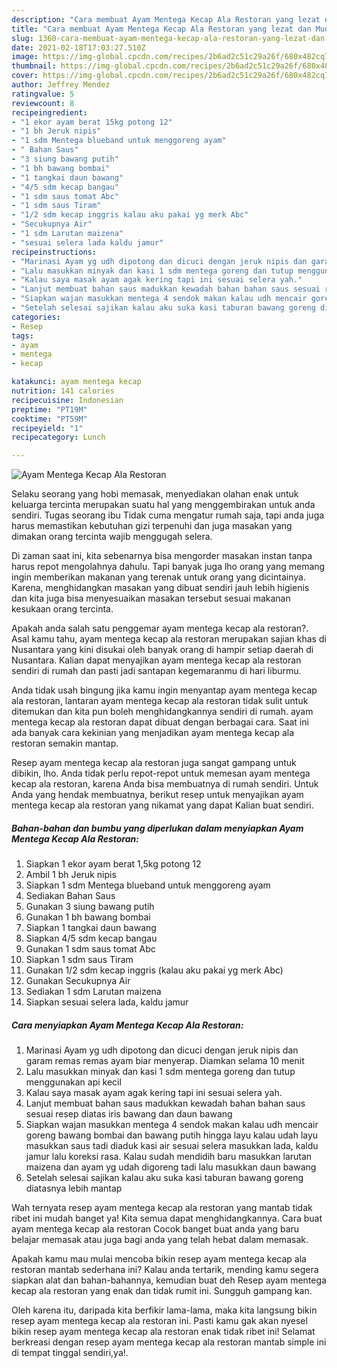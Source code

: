 ```yaml
---
description: "Cara membuat Ayam Mentega Kecap Ala Restoran yang lezat dan Mudah Dibuat"
title: "Cara membuat Ayam Mentega Kecap Ala Restoran yang lezat dan Mudah Dibuat"
slug: 1360-cara-membuat-ayam-mentega-kecap-ala-restoran-yang-lezat-dan-mudah-dibuat
date: 2021-02-18T17:03:27.510Z
image: https://img-global.cpcdn.com/recipes/2b6ad2c51c29a26f/680x482cq70/ayam-mentega-kecap-ala-restoran-foto-resep-utama.jpg
thumbnail: https://img-global.cpcdn.com/recipes/2b6ad2c51c29a26f/680x482cq70/ayam-mentega-kecap-ala-restoran-foto-resep-utama.jpg
cover: https://img-global.cpcdn.com/recipes/2b6ad2c51c29a26f/680x482cq70/ayam-mentega-kecap-ala-restoran-foto-resep-utama.jpg
author: Jeffrey Mendez
ratingvalue: 5
reviewcount: 8
recipeingredient:
- "1 ekor ayam berat 15kg potong 12"
- "1 bh Jeruk nipis"
- "1 sdm Mentega blueband untuk menggoreng ayam"
- " Bahan Saus"
- "3 siung bawang putih"
- "1 bh bawang bombai"
- "1 tangkai daun bawang"
- "4/5 sdm kecap bangau"
- "1 sdm saus tomat Abc"
- "1 sdm saus Tiram"
- "1/2 sdm kecap inggris kalau aku pakai yg merk Abc"
- "Secukupnya Air"
- "1 sdm Larutan maizena"
- "sesuai selera lada kaldu jamur"
recipeinstructions:
- "Marinasi Ayam yg udh dipotong dan dicuci dengan jeruk nipis dan garam remas remas ayam biar menyerap. Diamkan selama 10 menit"
- "Lalu masukkan minyak dan kasi 1 sdm mentega goreng dan tutup menggunakan api kecil"
- "Kalau saya masak ayam agak kering tapi ini sesuai selera yah."
- "Lanjut membuat bahan saus madukkan kewadah bahan bahan saus sesuai resep diatas iris bawang dan daun bawang"
- "Siapkan wajan masukkan mentega 4 sendok makan kalau udh mencair goreng bawang bombai dan bawang putih hingga layu kalau udah layu masukkan saus tadi diaduk kasi air sesuai selera masukkan lada, kaldu jamur lalu koreksi rasa. Kalau sudah mendidih baru masukkan larutan maizena dan ayam yg udah digoreng tadi lalu masukkan daun bawang"
- "Setelah selesai sajikan kalau aku suka kasi taburan bawang goreng diatasnya lebih mantap"
categories:
- Resep
tags:
- ayam
- mentega
- kecap

katakunci: ayam mentega kecap 
nutrition: 141 calories
recipecuisine: Indonesian
preptime: "PT19M"
cooktime: "PT59M"
recipeyield: "1"
recipecategory: Lunch

---
```



![Ayam Mentega Kecap Ala Restoran](https://img-global.cpcdn.com/recipes/2b6ad2c51c29a26f/680x482cq70/ayam-mentega-kecap-ala-restoran-foto-resep-utama.jpg)

Selaku seorang yang hobi memasak, menyediakan olahan enak untuk keluarga tercinta merupakan suatu hal yang menggembirakan untuk anda sendiri. Tugas seorang ibu Tidak cuma mengatur rumah saja, tapi anda juga harus memastikan kebutuhan gizi terpenuhi dan juga masakan yang dimakan orang tercinta wajib menggugah selera.

Di zaman  saat ini, kita sebenarnya bisa mengorder masakan instan tanpa harus repot mengolahnya dahulu. Tapi banyak juga lho orang yang memang ingin memberikan makanan yang terenak untuk orang yang dicintainya. Karena, menghidangkan masakan yang dibuat sendiri jauh lebih higienis dan kita juga bisa menyesuaikan masakan tersebut sesuai makanan kesukaan orang tercinta. 



Apakah anda salah satu penggemar ayam mentega kecap ala restoran?. Asal kamu tahu, ayam mentega kecap ala restoran merupakan sajian khas di Nusantara yang kini disukai oleh banyak orang di hampir setiap daerah di Nusantara. Kalian dapat menyajikan ayam mentega kecap ala restoran sendiri di rumah dan pasti jadi santapan kegemaranmu di hari liburmu.

Anda tidak usah bingung jika kamu ingin menyantap ayam mentega kecap ala restoran, lantaran ayam mentega kecap ala restoran tidak sulit untuk ditemukan dan kita pun boleh menghidangkannya sendiri di rumah. ayam mentega kecap ala restoran dapat dibuat dengan berbagai cara. Saat ini ada banyak cara kekinian yang menjadikan ayam mentega kecap ala restoran semakin mantap.

Resep ayam mentega kecap ala restoran juga sangat gampang untuk dibikin, lho. Anda tidak perlu repot-repot untuk memesan ayam mentega kecap ala restoran, karena Anda bisa membuatnya di rumah sendiri. Untuk Anda yang hendak membuatnya, berikut resep untuk menyajikan ayam mentega kecap ala restoran yang nikamat yang dapat Kalian buat sendiri.

<!--inarticleads1-->

##### Bahan-bahan dan bumbu yang diperlukan dalam menyiapkan Ayam Mentega Kecap Ala Restoran:

1. Siapkan 1 ekor ayam berat 1,5kg potong 12
1. Ambil 1 bh Jeruk nipis
1. Siapkan 1 sdm Mentega blueband untuk menggoreng ayam
1. Sediakan  Bahan Saus
1. Gunakan 3 siung bawang putih
1. Gunakan 1 bh bawang bombai
1. Siapkan 1 tangkai daun bawang
1. Siapkan 4/5 sdm kecap bangau
1. Gunakan 1 sdm saus tomat Abc
1. Siapkan 1 sdm saus Tiram
1. Gunakan 1/2 sdm kecap inggris (kalau aku pakai yg merk Abc)
1. Gunakan Secukupnya Air
1. Sediakan 1 sdm Larutan maizena
1. Siapkan sesuai selera lada, kaldu jamur




<!--inarticleads2-->

##### Cara menyiapkan Ayam Mentega Kecap Ala Restoran:

1. Marinasi Ayam yg udh dipotong dan dicuci dengan jeruk nipis dan garam remas remas ayam biar menyerap. Diamkan selama 10 menit
1. Lalu masukkan minyak dan kasi 1 sdm mentega goreng dan tutup menggunakan api kecil
1. Kalau saya masak ayam agak kering tapi ini sesuai selera yah.
1. Lanjut membuat bahan saus madukkan kewadah bahan bahan saus sesuai resep diatas iris bawang dan daun bawang
1. Siapkan wajan masukkan mentega 4 sendok makan kalau udh mencair goreng bawang bombai dan bawang putih hingga layu kalau udah layu masukkan saus tadi diaduk kasi air sesuai selera masukkan lada, kaldu jamur lalu koreksi rasa. Kalau sudah mendidih baru masukkan larutan maizena dan ayam yg udah digoreng tadi lalu masukkan daun bawang
1. Setelah selesai sajikan kalau aku suka kasi taburan bawang goreng diatasnya lebih mantap




Wah ternyata resep ayam mentega kecap ala restoran yang mantab tidak ribet ini mudah banget ya! Kita semua dapat menghidangkannya. Cara buat ayam mentega kecap ala restoran Cocok banget buat anda yang baru belajar memasak atau juga bagi anda yang telah hebat dalam memasak.

Apakah kamu mau mulai mencoba bikin resep ayam mentega kecap ala restoran mantab sederhana ini? Kalau anda tertarik, mending kamu segera siapkan alat dan bahan-bahannya, kemudian buat deh Resep ayam mentega kecap ala restoran yang enak dan tidak rumit ini. Sungguh gampang kan. 

Oleh karena itu, daripada kita berfikir lama-lama, maka kita langsung bikin resep ayam mentega kecap ala restoran ini. Pasti kamu gak akan nyesel bikin resep ayam mentega kecap ala restoran enak tidak ribet ini! Selamat berkreasi dengan resep ayam mentega kecap ala restoran mantab simple ini di tempat tinggal sendiri,ya!.

